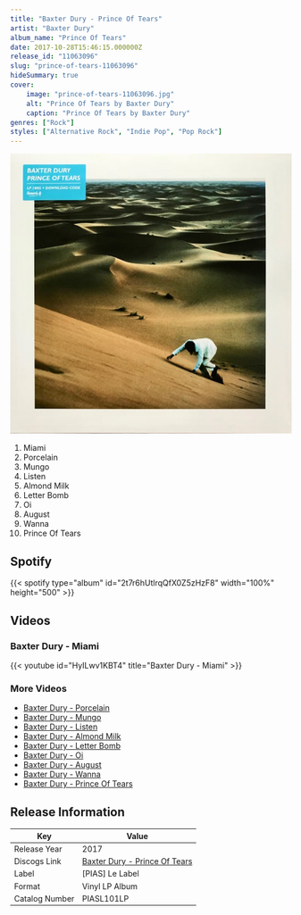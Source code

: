 ```yaml
---
title: "Baxter Dury - Prince Of Tears"
artist: "Baxter Dury"
album_name: "Prince Of Tears"
date: 2017-10-28T15:46:15.000000Z
release_id: "11063096"
slug: "prince-of-tears-11063096"
hideSummary: true
cover:
    image: "prince-of-tears-11063096.jpg"
    alt: "Prince Of Tears by Baxter Dury"
    caption: "Prince Of Tears by Baxter Dury"
genres: ["Rock"]
styles: ["Alternative Rock", "Indie Pop", "Pop Rock"]
---
```


![Prince Of Tears by Baxter Dury](prince-of-tears-11063096.jpg)

<!-- section break -->

1. Miami
2. Porcelain
3. Mungo
4. Listen
5. Almond Milk
6. Letter Bomb
7. Oi
8. August
9. Wanna
10. Prince Of Tears

<!-- section break -->


## Spotify
{{< spotify type="album" id="2t7r6hUtlrqQfX0Z5zHzF8" width="100%" height="500" >}}



## Videos
### Baxter Dury - Miami
{{< youtube id="HyILwv1KBT4" title="Baxter Dury - Miami" >}}<br>

### More Videos

- [Baxter Dury - Porcelain](https://www.youtube.com/watch?v=ijymeAMEEHg)
- [Baxter Dury - Mungo](https://www.youtube.com/watch?v=nLRdfIB2GLw)
- [Baxter Dury - Listen](https://www.youtube.com/watch?v=bs_vDiPil2E)
- [Baxter Dury - Almond Milk](https://www.youtube.com/watch?v=i_Lp35ZO-eA)
- [Baxter Dury - Letter Bomb](https://www.youtube.com/watch?v=_ujXqsCHgE8)
- [Baxter Dury - Oi](https://www.youtube.com/watch?v=El3V7js1uYw)
- [Baxter Dury - August](https://www.youtube.com/watch?v=CBTnSUlPLjY)
- [Baxter Dury - Wanna](https://www.youtube.com/watch?v=Lp57mSug63c)
- [Baxter Dury - Prince Of Tears](https://www.youtube.com/watch?v=zPpaKK4XK74)


## Release Information
|  Key           | Value                                                |
| ---------------| ---------------------------------------------------- |
| Release Year   | 2017                                   |
| Discogs Link   | [Baxter Dury - Prince Of Tears](https://www.discogs.com/release/11063096-Baxter-Dury-Prince-Of-Tears) |
| Label          | [PIAS] Le Label |
| Format         | Vinyl LP Album |
| Catalog Number | PIASL101LP |
